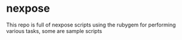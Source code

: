 # nexpose
This repo is full of nexpose scripts using the rubygem for performing various tasks, some are sample scripts
